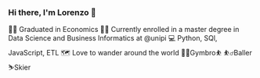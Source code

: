 ### Hi there, I'm Lorenzo 👋

👨‍🎓 Graduated in Economics 
👨‍🏫 Currently enrolled in a master degree in Data Science and Business Informatics at @unipi
💻 Python, SQl, JavaScript, ETL
🗺 Love to wander around the world 
🏋️‍♂️Gymbro⛹ ⛹️‍♂️Baller ⛷️Skier



